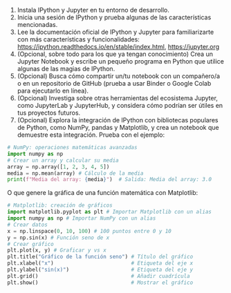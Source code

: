 1. Instala IPython y Jupyter en tu entorno de desarrollo.
2. Inicia una sesión de IPython y prueba algunas de las características mencionadas.
3. Lee la documentación oficial de IPython y Jupyter para familiarizarte con más características y funcionalidades: https://ipython.readthedocs.io/en/stable/index.html, https://jupyter.org
4. (Opcional, sobre todo para los que ya tengan conocimiento) Crea un Jupyter Notebook y escribe un pequeño programa en Python que utilice algunas de las magias de IPython.
5. (Opcional) Busca cómo compartir un/tu notebook con un compañero/a o en un repositorio de GitHub (prueba a usar Binder o Google Colab para ejecutarlo en línea).
6. (Opcional) Investiga sobre otras herramientas del ecosistema Jupyter, como JupyterLab y JupyterHub, y considera cómo podrían ser útiles en tus proyectos futuros.
7. (Opcional) Explora la integración de IPython con bibliotecas populares de Python, como NumPy, pandas y Matplotlib, y crea un notebook que demuestre esta integración. Prueba con el ejemplo:

```python
# NumPy: operaciones matemáticas avanzadas
import numpy as np
# Crear un array y calcular su media
array = np.array([1, 2, 3, 4, 5])
media = np.mean(array) # Cálculo de la media
print(f"Media del array: {media}")  # Salida: Media del array: 3.0
```

O que genere la gráfica de una función matemática con Matplotlib:

```python
# Matplotlib: creación de gráficos
import matplotlib.pyplot as plt # Importar Matplotlib con un alias
import numpy as np # Importar NumPy con un alias
# Crear datos
x = np.linspace(0, 10, 100) # 100 puntos entre 0 y 10
y = np.sin(x) # Función seno de x
# Crear gráfico
plt.plot(x, y) # Graficar y vs x
plt.title("Gráfico de la función seno") # Título del gráfico
plt.xlabel("x")                         # Etiqueta del eje x
plt.ylabel("sin(x)")                    # Etiqueta del eje y
plt.grid()                              # Añadir cuadrícula
plt.show()                              # Mostrar el gráfico

```

